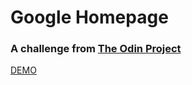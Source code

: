 # Google Homepage

### A challenge from [The Odin Project](http://www.theodinproject.com/web-development-101/html-css)

[DEMO](http://codepen.io/odran037/full/xZBwBj)
